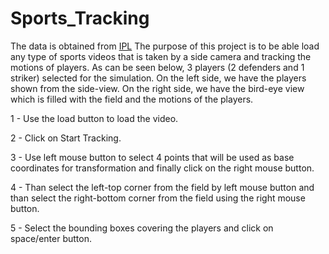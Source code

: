 # Sports_Tracking

The data is obtained from [IPL](http://ipl.ce.sharif.edu/ball_datasets.html)
The purpose of this project is to be able load any type of sports videos that is taken by a side camera and tracking the motions of players. As can be seen below, 3 players (2 defenders and 1 striker) selected for the simulation. On the left side, we have the players shown from the side-view. On the right side, we have the bird-eye view which is filled with the field and the motions of the players. 

1 - Use the load button to load the video.

2 - Click on Start Tracking.

3 - Use left mouse button to select 4 points that will be used as base coordinates for transformation and finally click on the right mouse button.

4 - Than select the left-top corner from the field by left mouse button and than select the right-bottom corner from the field using the right mouse button.

5 - Select the bounding boxes covering the players and click on space/enter button.
